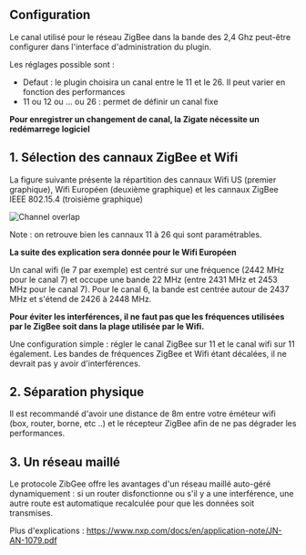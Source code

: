 
## Configuration

Le canal utilisé pour le réseau ZigBee dans la bande des 2,4 Ghz peut-être configurer dans l'interface d'administration du plugin.

Les réglages possible sont :

- Defaut : le plugin choisira un canal entre le 11 et le 26. Il peut varier en fonction des performances
- 11 ou 12 ou ... ou 26 : permet de définir un canal fixe

**Pour enregistrer un changement de canal, la Zigate nécessite un redémarrege logiciel**


## 1. Sélection des cannaux ZigBee et Wifi

La figure suivante présente la répartition des cannaux Wifi US (premier graphique), Wifi Européen (deuxième graphique) et les cannaux ZigBee IEEE 802.15.4 (troisième graphique)

![Channel overlap](https://github.com/pipiche38/Domoticz-Zigate-Wiki/blob/master/Images/Channel-Allocations.png)

Note : on retrouve bien les cannaux 11 à 26 qui sont paramétrables.

**La suite des explication sera donnée pour le Wifi Européen**

Un canal wifi (le 7 par exemple) est centré sur une fréquence (2442 MHz pour le canal 7) et occupe une bande 22 MHz (entre 2431 MHz et 2453 MHz pour le canal 7).
Pour le canal 6, la bande est centrée autour de 2437 MHz et s'étend de 2426 à 2448 MHz.

**Pour éviter les interférences, il ne faut pas que les fréquences utilisées par le ZigBee soit dans la plage utilisée par le Wifi.**

Une configuration simple : régler le canal ZigBee sur 11 et le canal wifi sur 11 également. Les bandes de fréquences ZigBee et Wifi étant décalées, il ne devrait pas y avoir d'interférences.

## 2. Séparation physique
Il est recommandé d'avoir une distance de 8m entre votre éméteur wifi (box, router, borne, etc ..) et le récepteur ZigBee afin de ne pas dégrader les performances.

## 3. Un réseau maillé

Le protocole ZibGee offre les avantages d'un réseau maillé auto-géré dynamiquement : si un router disfonctionne ou s'il y a une interférence, une autre route est automatique recalculée pour que les données soit transmises.

Plus d'explications : https://www.nxp.com/docs/en/application-note/JN-AN-1079.pdf


